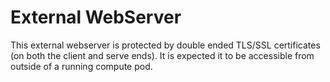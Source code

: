 # External WebServer

This external webserver is protected by double ended TLS/SSL certificates 
(on both the client and serve ends). It is expected it to be accessible 
from outside of a running compute pod. 
